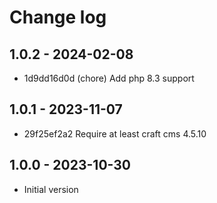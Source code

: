 # Change log

## 1.0.2 - 2024-02-08

* 1d9dd16d0d (chore) Add php 8.3 support

## 1.0.1 - 2023-11-07

* 29f25ef2a2 Require at least craft cms 4.5.10

## 1.0.0 - 2023-10-30

- Initial version
